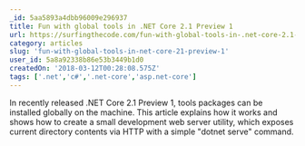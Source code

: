 ```yaml
---
_id: 5aa5893a4dbb96009e296937
title: Fun with global tools in .NET Core 2.1 Preview 1
url: https://surfingthecode.com/fun-with-global-tools-in-.net-core-2.1-preview/
category: articles
slug: 'fun-with-global-tools-in-net-core-21-preview-1'
user_id: 5a8a92338b86e53b3449b1d0
createdOn: '2018-03-12T00:28:08.575Z'
tags: ['.net','c#','.net-core','asp.net-core']
---
```


In recently released .NET Core 2.1 Preview 1, tools packages can be installed globally on the machine. This article explains how it works and shows how to create a small development web server utility, which exposes current directory contents via HTTP with a simple "dotnet serve" command.
